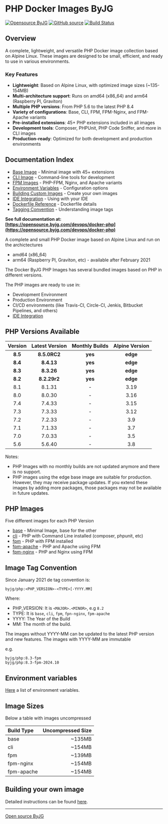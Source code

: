 # PHP Docker Images ByJG

[![Opensource ByJG](https://img.shields.io/badge/opensource-byjg-success.svg)](http://opensource.byjg.com)
[![GitHub source](https://img.shields.io/badge/Github-source-informational?logo=github)](https://github.com/byjg/docker-php/)
[![Build Status](https://github.com/byjg/docker-php/actions/workflows/build.yml/badge.svg?branch=master)](https://github.com/byjg/docker-php/actions/workflows/build.yml)

## Overview

A complete, lightweight, and versatile PHP Docker image collection based on Alpine Linux. These images are designed to be small, efficient, and ready to use in various environments.

### Key Features

- **Lightweight**: Based on Alpine Linux, with optimized image sizes (~135-154MB)
- **Multi-architecture support**: Runs on amd64 (x86_64) and arm64 (Raspberry PI, Graviton)
- **Multiple PHP versions**: From PHP 5.6 to the latest PHP 8.4
- **Variety of configurations**: Base, CLI, FPM, FPM-Nginx, and FPM-Apache variants
- **Pre-installed extensions**: 45+ PHP extensions included in all images
- **Development tools**: Composer, PHPUnit, PHP Code Sniffer, and more in CLI images
- **Production-ready**: Optimized for both development and production environments

## Documentation Index

- [Base Image](image-base) - Minimal image with 45+ extensions
- [CLI Image](image-cli) - Command-line tools for development
- [FPM Images](image-fpm) - PHP-FPM, Nginx, and Apache variants
- [Environment Variables](environment) - Configuration options
- [Building Custom Images](building) - Create your own images
- [IDE Integration](ide) - Using with your IDE
- [Dockerfile Reference](dockerfile) - Dockerfile details
- [Tagging Convention](tagging) - Understanding image tags

**See full documentation at: [https://opensource.byjg.com/devops/docker-php](https://opensource.byjg.com/devops/docker-php)**

A complete and small PHP Docker image based on Alpine Linux and run on the archictectures

- amd64 (x86_64)
- arm64 (Raspberry PI, Graviton, etc) - available after February 2021

The Docker ByJG PHP Images has several bundled images based on PHP in different versions.

The PHP images are ready to use in:

- Development Environment
- Production Environment
- CI/CD environments (like Travis-CI, Circle-CI, Jenkis, Bitbucket Pipelines, and others)
- [IDE Integration](ide)

## PHP Versions Available

| Version | Latest Version | Monthly Builds | Alpine Version |
|:-------:|:--------------:|:--------------:|:--------------:|
| **8.5** |  **8.5.0RC2**  |    **yes**     |    **edge**    |
| **8.4** |   **8.4.13**   |    **yes**     |    **edge**    |
| **8.3** |   **8.3.26**   |    **yes**     |    **edge**    |
| **8.2** |  **8.2.29r2**  |    **yes**     |    **edge**    |
|   8.1   |     8.1.31     |       -        |      3.19      |      
|   8.0   |     8.0.30     |       -        |      3.16      |     
|   7.4   |     7.4.33     |       -        |      3.15      |    
|   7.3   |     7.3.33     |       -        |      3.12      |   
|   7.2   |     7.2.33     |       -        |      3.9       |  
|   7.1   |     7.1.33     |       -        |      3.7       | 
|   7.0   |     7.0.33     |       -        |      3.5       |
|   5.6   |     5.6.40     |       -        |      3.8       |

Notes:
- PHP Images with no monthly builds are not updated anymore and there is no support.
- PHP images using the edge base image are suitable for production. However, they may receive package updates. If you extend these images by adding more packages, those packages may not be available in future updates.

## PHP Images

Five different images for each PHP Version

- [base](image-base) - Minimal Image, base for the other
- [cli](image-cli) - PHP with Command Line installed (composer, phpunit, etc)
- [fpm](image-fpm) - PHP with FPM installed
- [fpm-apache](image-fpm) - PHP and Apache using FPM
- [fpm-nginx](image-fpm) - PHP and Nginx using FPM

## Image Tag Convention

Since January 2021 de tag convention is:

```
byjg/php:<PHP_VERSION>-<TYPE>[-YYYY.MM]
```

Where:
- PHP_VERSION: It is `<MAJOR>.<MINOR>`, e.g `8.2`
- TYPE: It is `base`, `cli`,  `fpm`, `fpn-nginx`, `fpm-apache`
- YYYY: The Year of the Build
- MM: The month of the build.

The images without YYYY-MM can be updated to the latest PHP version and new features. 
The images with YYYY-MM are immutable

e.g.

```
byjg/php:8.3-fpm
byjg/php:8.3-fpm-2024.10
```

## Environment variables

[Here](environment) a list of environment variables.

 
## Image Sizes

Below a table with images uncompressed

| Build Type | Uncompressed Size |
|:-----------|------------------:|
| base       |            ~135MB |
| cli        |            ~154MB |
| fpm        |            ~139MB |
| fpm-nginx  |            ~154MB |
| fpm-apache |            ~154MB |


## Building your own image

Detailed instructions can be found [here](building).

----
[Open source ByJG](http://opensource.byjg.com)

